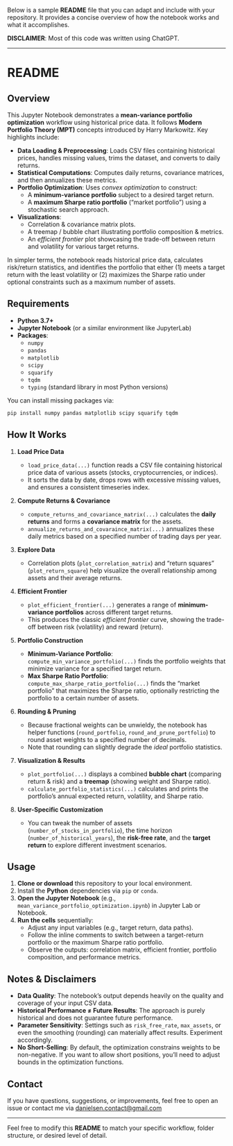 Below is a sample **README** file that you can adapt and include with your repository. It provides a concise overview of how the notebook works and what it accomplishes.

**DISCLAIMER**: Most of this code was written using ChatGPT.

---

# README

## Overview
This Jupyter Notebook demonstrates a **mean-variance portfolio optimization** workflow using historical price data. It follows **Modern Portfolio Theory (MPT)** concepts introduced by Harry Markowitz. Key highlights include:

- **Data Loading & Preprocessing**: Loads CSV files containing historical prices, handles missing values, trims the dataset, and converts to daily returns.
- **Statistical Computations**: Computes daily returns, covariance matrices, and then annualizes these metrics.
- **Portfolio Optimization**: Uses *convex optimization* to construct:
  - A **minimum-variance portfolio** subject to a desired target return.
  - A **maximum Sharpe ratio portfolio** (“market portfolio”) using a stochastic search approach.
- **Visualizations**:  
  - Correlation & covariance matrix plots.  
  - A treemap / bubble chart illustrating portfolio composition & metrics.  
  - An *efficient frontier* plot showcasing the trade-off between return and volatility for various target returns.  

In simpler terms, the notebook reads historical price data, calculates risk/return statistics, and identifies the portfolio that either (1) meets a target return with the least volatility or (2) maximizes the Sharpe ratio under optional constraints such as a maximum number of assets.

## Requirements
- **Python 3.7+**
- **Jupyter Notebook** (or a similar environment like JupyterLab)
- **Packages**:
  - `numpy`
  - `pandas`
  - `matplotlib`
  - `scipy`
  - `squarify`
  - `tqdm`
  - `typing` (standard library in most Python versions)
  
You can install missing packages via:

```bash
pip install numpy pandas matplotlib scipy squarify tqdm
```

## How It Works

1. **Load Price Data**  
   - `load_price_data(...)` function reads a CSV file containing historical price data of various assets (stocks, cryptocurrencies, or indices).
   - It sorts the data by date, drops rows with excessive missing values, and ensures a consistent timeseries index.

2. **Compute Returns & Covariance**  
   - `compute_returns_and_covariance_matrix(...)` calculates the **daily returns** and forms a **covariance matrix** for the assets.
   - `annualize_returns_and_covaraince_matrix(...)` annualizes these daily metrics based on a specified number of trading days per year.

3. **Explore Data**  
   - Correlation plots (`plot_correlation_matrix`) and “return squares” (`plot_return_square`) help visualize the overall relationship among assets and their average returns.

4. **Efficient Frontier**  
   - `plot_efficient_frontier(...)` generates a range of **minimum-variance portfolios** across different target returns.  
   - This produces the classic *efficient frontier* curve, showing the trade-off between risk (volatility) and reward (return).

5. **Portfolio Construction**  
   - **Minimum-Variance Portfolio**:  
     `compute_min_variance_portfolio(...)` finds the portfolio weights that minimize variance for a specified target return.
   - **Max Sharpe Ratio Portfolio**:  
     `compute_max_sharpe_ratio_portfolio(...)` finds the “market portfolio” that maximizes the Sharpe ratio, optionally restricting the portfolio to a certain number of assets.

6. **Rounding & Pruning**  
   - Because fractional weights can be unwieldy, the notebook has helper functions (`round_portfolio`, `round_and_prune_portfolio`) to round asset weights to a specified number of decimals.  
   - Note that rounding can slightly degrade the *ideal* portfolio statistics.

7. **Visualization & Results**  
   - `plot_portfolio(...)` displays a combined **bubble chart** (comparing return & risk) and a **treemap** (showing weight and Sharpe ratio).
   - `calculate_portfolio_statistics(...)` calculates and prints the portfolio’s annual expected return, volatility, and Sharpe ratio.

8. **User-Specific Customization**  
   - You can tweak the number of assets (`number_of_stocks_in_portfolio`), the time horizon (`number_of_historical_years`), the **risk-free rate**, and the **target return** to explore different investment scenarios.

## Usage
1. **Clone or download** this repository to your local environment.
2. Install the **Python** dependencies via `pip` or `conda`.
3. **Open the Jupyter Notebook** (e.g., `mean_variance_portfolio_optimization.ipynb`) in Jupyter Lab or Notebook.
4. **Run the cells** sequentially:
   - Adjust any input variables (e.g., target return, data paths).
   - Follow the inline comments to switch between a target-return portfolio or the maximum Sharpe ratio portfolio.
   - Observe the outputs: correlation matrix, efficient frontier, portfolio composition, and performance metrics.

## Notes & Disclaimers
- **Data Quality**: The notebook’s output depends heavily on the quality and coverage of your input CSV data.  
- **Historical Performance ≠ Future Results**: The approach is purely historical and does not guarantee future performance.  
- **Parameter Sensitivity**: Settings such as `risk_free_rate`, `max_assets`, or even the smoothing (rounding) can materially affect results. Experiment accordingly.  
- **No Short-Selling**: By default, the optimization constrains weights to be non-negative. If you want to allow short positions, you’ll need to adjust bounds in the optimization functions.

## Contact
If you have questions, suggestions, or improvements, feel free to open an issue or contact me via danielsen.contact@gmail.com

---

Feel free to modify this **README** to match your specific workflow, folder structure, or desired level of detail.

